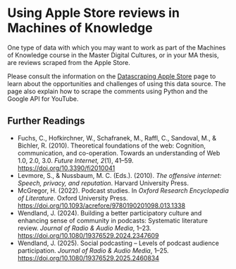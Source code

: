 # Using Apple Store reviews in Machines of Knowledge

One type of data with which you may want to work as part of the Machines of Knowledge course in the Master Digital Cultures, or in your MA thesis, are reviews scraped from the Apple Store.

Please consult the information on the [Datascraping Apple Store](https://monikabarget.github.io/distant-reading/pages_datascraping_applestore.html) page to learn about the opportunities and challenges of using this data source. The page also explain how to scrape the comments using Python and the Google API for YouTube.

## Further Readings

- Fuchs, C., Hofkirchner, W., Schafranek, M., Raffl, C., Sandoval, M., & Bichler, R. (2010). Theoretical foundations of the web: Cognition, communication, and co-operation. Towards an understanding of Web 1.0, 2.0, 3.0. *Future Internet, 2*(1), 41–59. https://doi.org/10.3390/fi2010041
- Levmore, S., & Nussbaum, M. C. (Eds.). (2010). *The offensive internet: Speech, privacy, and reputation*. Harvard University Press.
- McGregor, H. (2022). Podcast studies. In *Oxford Research Encyclopedia of Literature*. Oxford University Press. https://doi.org/10.1093/acrefore/9780190201098.013.1338
- Wendland, J. (2024). Building a better participatory culture and enhancing sense of community in podcasts: Systematic literature review. *Journal of Radio & Audio Media*, 1–23. https://doi.org/10.1080/19376529.2024.2347609
- Wendland, J. (2025). Social podcasting – Levels of podcast audience participation. *Journal of Radio & Audio Media*, 1–25. https://doi.org/10.1080/19376529.2025.2460834
